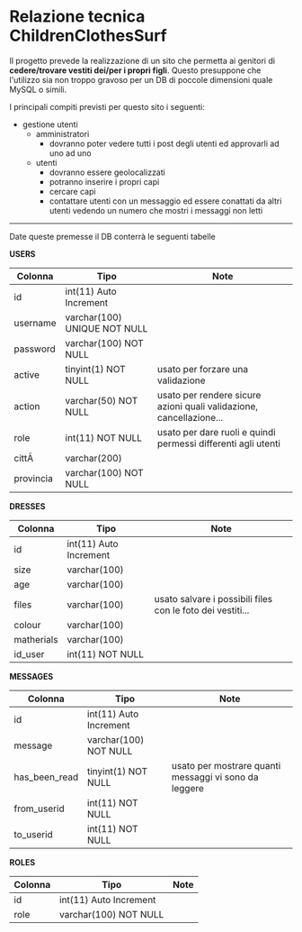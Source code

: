 # Relazione tecnica **ChildrenClothesSurf**

Il progetto prevede la realizzazione di un sito che permetta ai genitori di __cedere/trovare vestiti dei/per i propri figli__.
Questo presuppone che l'utilizzo sia non troppo gravoso per un DB di poccole dimensioni quale MySQL o simili.

I principali compiti previsti per questo sito i seguenti:
* gestione utenti
	- amministratori
		+ dovranno poter vedere tutti i post degli utenti ed approvarli ad uno ad uno
	- utenti
		+ dovranno essere geolocalizzati
		+ potranno inserire i propri capi
		+ cercare capi
		+ contattare utenti con un messaggio ed essere conattati da altri utenti vedendo un numero che mostri i messaggi non letti


-------------

Date queste premesse il DB conterrà  le seguenti tabelle


__USERS__

| Colonna   | Tipo                         | Note                                                                |
|-----------|------------------------------|---------------------------------------------------------------------|
| id        | int(11) Auto Increment       |                                                                     |
| username  | varchar(100) UNIQUE NOT NULL |                                                                     |
| password  | varchar(100) NOT NULL        |                                                                     |
| active    | tinyint(1) NOT NULL          | usato per forzare una validazione                                   |
| action    | varchar(50) NOT NULL         | usato per rendere sicure azioni quali validazione, cancellazione... |
| role      | int(11) NOT NULL             | usato per dare ruoli e quindi permessi differenti agli utenti       |
| cittÃ      | varchar(200)                 |                                                                     |
| provincia | varchar(100) NOT NULL        |                                                                     |



__DRESSES__

| Colonna    | Tipo                   | Note                                                       |
|------------|------------------------|------------------------------------------------------------|
| id         | int(11) Auto Increment |                                                            |
| size       | varchar(100)           |                                                            |
| age        | varchar(100)           |                                                            |
| files      | varchar(100)           | usato salvare i possibili files con le foto dei vestiti... |
| colour     | varchar(100)           |                                                            |
| matherials | varchar(100)           |                                                            |
| id_user    | int(11) NOT NULL       |                                                            |



__MESSAGES__

| Colonna       | Tipo                   | Note                                                  |
|---------------|------------------------|-------------------------------------------------------|
| id            | int(11) Auto Increment |                                                       |
| message       | varchar(100) NOT NULL  |                                                       |
| has_been_read | tinyint(1) NOT NULL    | usato per mostrare quanti messaggi vi sono da leggere |
| from_userid   | int(11) NOT NULL       |                                                       |
| to_userid     | int(11) NOT NULL       |                                                       |



__ROLES__

| Colonna       | Tipo                   | Note |
|---------------|------------------------|------|
| id            | int(11) Auto Increment |      |
| role          | varchar(100) NOT NULL  |      |